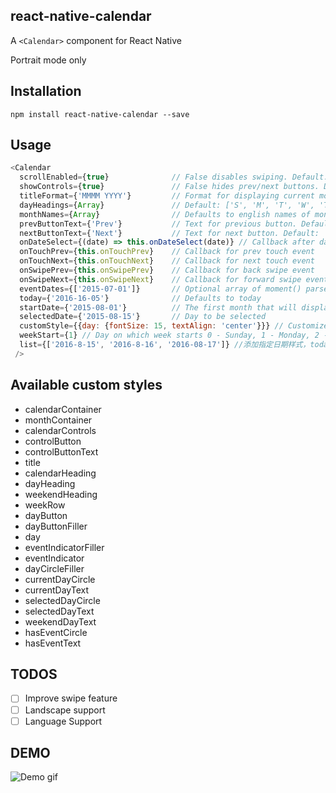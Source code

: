 ## react-native-calendar

A `<Calendar>` component for React Native

Portrait mode only

## Installation

`npm install react-native-calendar --save`

## Usage
```javascript
<Calendar
  scrollEnabled={true}              // False disables swiping. Default: True
  showControls={true}               // False hides prev/next buttons. Default: False
  titleFormat={'MMMM YYYY'}         // Format for displaying current month. Default: 'MMMM YYYY'
  dayHeadings={Array}               // Default: ['S', 'M', 'T', 'W', 'T', 'F', 'S']
  monthNames={Array}                // Defaults to english names of months
  prevButtonText={'Prev'}           // Text for previous button. Default: 'Prev'
  nextButtonText={'Next'}           // Text for next button. Default: 'Next'
  onDateSelect={(date) => this.onDateSelect(date)} // Callback after date selection
  onTouchPrev={this.onTouchPrev}    // Callback for prev touch event
  onTouchNext={this.onTouchNext}    // Callback for next touch event
  onSwipePrev={this.onSwipePrev}    // Callback for back swipe event
  onSwipeNext={this.onSwipeNext}    // Callback for forward swipe event
  eventDates={['2015-07-01']}       // Optional array of moment() parseable dates that will show an event indicator
  today={'2016-16-05'}              // Defaults to today
  startDate={'2015-08-01'}          // The first month that will display. Default: current month
  selectedDate={'2015-08-15'}       // Day to be selected
  customStyle={{day: {fontSize: 15, textAlign: 'center'}}} // Customize any pre-defined styles
  weekStart={1} // Day on which week starts 0 - Sunday, 1 - Monday, 2 - Tuesday, etc, Default: 1
  list={['2016-8-15', '2016-8-16', '2016-08-17']} //添加指定日期样式，today，selectedDate会失效,因为兼容另一个同事的后台数据，日期格式为: YYYY-M-D
 />
```

## Available custom styles

- calendarContainer
- monthContainer
- calendarControls
- controlButton
- controlButtonText
- title
- calendarHeading
- dayHeading
- weekendHeading
- weekRow
- dayButton
- dayButtonFiller
- day
- eventIndicatorFiller
- eventIndicator
- dayCircleFiller
- currentDayCircle
- currentDayText
- selectedDayCircle
- selectedDayText
- weekendDayText  
- hasEventCircle
- hasEventText


## TODOS

- [ ] Improve swipe feature
- [ ] Landscape support
- [ ] Language Support

## DEMO
![Demo gif](https://github.com/christopherdro/react-native-calendar-swiper/blob/master/demo.gif)
